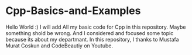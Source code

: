 # Cpp-Basics-and-Examples
Hello World :) I will add All my basic code for Cpp in this repository. Maybe something shold be wrong. And I considered and focused some topic because its about my departmant.
In this repository, I thanks to Mustafa Murat Coskun and CodeBeautiy on Youtube.
